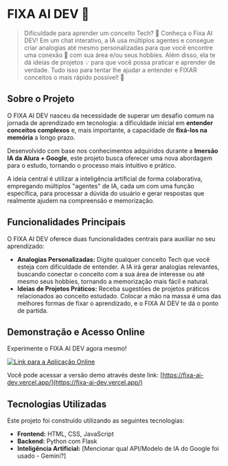# FIXA AI DEV 🚀

> Dificuldade para aprender um conceito Tech? 🤔 Conheça o Fixa AI DEV!
> Em um chat interativo, a IA usa múltiplos agentes e consegue criar analogias até mesmo personalizadas para que você encontre uma conexão 🤝 com sua área e/ou seus hobbies. Além disso, ela te dá ideias de projetos 💡 para que você possa praticar e aprender de verdade. Tudo isso para tentar lhe ajudar a entender e FIXAR conceitos o mais rápido possível! 🚀

## Sobre o Projeto

O FIXA AI DEV nasceu da necessidade de superar um desafio comum na jornada de aprendizado em tecnologia: a dificuldade inicial em **entender conceitos complexos** e, mais importante, a capacidade de **fixá-los na memória** a longo prazo.

Desenvolvido com base nos conhecimentos adquiridos durante a **Imersão IA da Alura + Google**, este projeto busca oferecer uma nova abordagem para o estudo, tornando o processo mais intuitivo e prático.

A ideia central é utilizar a inteligência artificial de forma colaborativa, empregando múltiplos "agentes" de IA, cada um com uma função específica, para processar a dúvida do usuário e gerar respostas que realmente ajudem na compreensão e memorização.

## Funcionalidades Principais

O FIXA AI DEV oferece duas funcionalidades centrais para auxiliar no seu aprendizado:

-   **Analogias Personalizadas:** Digite qualquer conceito Tech que você esteja com dificuldade de entender. A IA irá gerar analogias relevantes, buscando conectar o conceito com a sua área de interesse ou até mesmo seus hobbies, tornando a memorização mais fácil e natural.
-   **Ideias de Projetos Práticos:** Receba sugestões de projetos práticos relacionados ao conceito estudado. Colocar a mão na massa é uma das melhores formas de fixar o aprendizado, e o FIXA AI DEV te dá o ponto de partida.

## Demonstração e Acesso Online

Experimente o FIXA AI DEV agora mesmo!

[![Link para a Aplicação Online](https://img.shields.io/badge/Acessar%20Online-FIXAAIDEV-blue?style=for-the-badge)](https://fixa-ai-dev.vercel.app/)

Você pode acessar a versão demo através deste link:
[https://fixa-ai-dev.vercel.app/](https://fixa-ai-dev.vercel.app/)

## Tecnologias Utilizadas

Este projeto foi construído utilizando as seguintes tecnologias:

-   **Frontend:** HTML, CSS, JavaScript
-   **Backend:** Python com Flask
-   **Inteligência Artificial:** [Mencionar qual API/Modelo de IA do Google foi usado - Gemini?]

